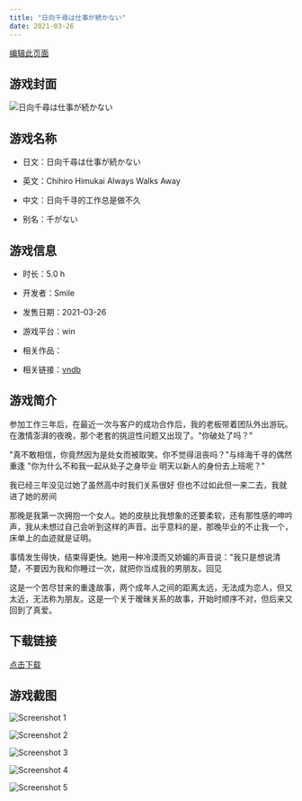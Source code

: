 ```yaml
---
title: "日向千尋は仕事が続かない"
date: 2021-03-26
---
```

[编辑此页面](https://github.com/ACG-3/ADV3-source/blob/main/source/_posts/%E6%97%A5%E5%90%91%E5%8D%83%E5%B0%8B%E3%81%AF%E4%BB%95%E4%BA%8B%E3%81%8C%E7%B6%9A%E3%81%8B%E3%81%AA%E3%81%84.md)

## 游戏封面

![日向千尋は仕事が続かない](https%3A//pan.timero.xyz/onedrive/img_lib_001/%E6%97%A5%E5%90%91%E5%8D%83%E5%B0%8B%E3%81%AF%E4%BB%95%E4%BA%8B%E3%81%8C%E7%B6%9A%E3%81%8B%E3%81%AA%E3%81%84_cover.avif)


## 游戏名称

- 日文：日向千尋は仕事が続かない
- 英文：Chihiro Himukai Always Walks Away
- 中文：日向千寻的工作总是做不久

- 别名：千がない


## 游戏信息

- 时长：5.0 h
- 开发者：Smile
- 发售日期：2021-03-26
- 游戏平台：win
- 相关作品：

- 相关链接：[vndb](https://vndb.org/v30118)


## 游戏简介

参加工作三年后，在最近一次与客户的成功合作后，我的老板带着团队外出游玩。在激情澎湃的夜晚，那个老套的挑逗性问题又出现了。"你破处了吗？"

"真不敢相信，你竟然因为是处女而被取笑。你不觉得沮丧吗？"与绯海千寻的偶然重逢
"你为什么不和我一起从处子之身毕业 明天以新人的身份去上班呢？"

我已经三年没见过她了虽然高中时我们关系很好 但也不过如此但一来二去，我就进了她的房间

那晚是我第一次拥抱一个女人。她的皮肤比我想象的还要柔软，还有那性感的呻吟声，我从未想过自己会听到这样的声音。出乎意料的是，那晚毕业的不止我一个，床单上的血迹就是证明。

事情发生得快，结束得更快。她用一种冷漠而又娇媚的声音说："我只是想说清楚，不要因为我和你睡过一次，就把你当成我的男朋友。回见

这是一个苦尽甘来的重逢故事，两个成年人之间的距离太远，无法成为恋人，但又太近，无法称为朋友。这是一个关于暧昧关系的故事，开始时顺序不对，但后来又回到了真爱。




## 下载链接

[点击下载](https://pan.timero.xyz/onedrive/adv_lib_001/%E6%97%A5%E5%90%91%E5%8D%83%E5%B0%8B%E3%81%AF%E4%BB%95%E4%BA%8B%E3%81%8C%E7%B6%9A%E3%81%8B%E3%81%AA%E3%81%84)


## 游戏截图


![Screenshot 1](https%3A//pan.timero.xyz/onedrive/img_lib_001/%E6%97%A5%E5%90%91%E5%8D%83%E5%B0%8B%E3%81%AF%E4%BB%95%E4%BA%8B%E3%81%8C%E7%B6%9A%E3%81%8B%E3%81%AA%E3%81%84_Screenshot_1.avif)

![Screenshot 2](https%3A//pan.timero.xyz/onedrive/img_lib_001/%E6%97%A5%E5%90%91%E5%8D%83%E5%B0%8B%E3%81%AF%E4%BB%95%E4%BA%8B%E3%81%8C%E7%B6%9A%E3%81%8B%E3%81%AA%E3%81%84_Screenshot_2.avif)

![Screenshot 3](https%3A//pan.timero.xyz/onedrive/img_lib_001/%E6%97%A5%E5%90%91%E5%8D%83%E5%B0%8B%E3%81%AF%E4%BB%95%E4%BA%8B%E3%81%8C%E7%B6%9A%E3%81%8B%E3%81%AA%E3%81%84_Screenshot_3.avif)

![Screenshot 4](https%3A//pan.timero.xyz/onedrive/img_lib_001/%E6%97%A5%E5%90%91%E5%8D%83%E5%B0%8B%E3%81%AF%E4%BB%95%E4%BA%8B%E3%81%8C%E7%B6%9A%E3%81%8B%E3%81%AA%E3%81%84_Screenshot_4.avif)

![Screenshot 5](https%3A//pan.timero.xyz/onedrive/img_lib_001/%E6%97%A5%E5%90%91%E5%8D%83%E5%B0%8B%E3%81%AF%E4%BB%95%E4%BA%8B%E3%81%8C%E7%B6%9A%E3%81%8B%E3%81%AA%E3%81%84_Screenshot_5.avif)

